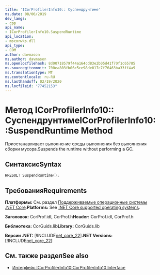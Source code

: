 ```yaml
---
title: 'ICorProfilerInfo10:: Суспендрунтиме'
ms.date: 08/06/2019
dev_langs:
- cpp
api_name:
- ICorProfilerInfo10.SuspendRuntime
api_location:
- mscorwks.dll
api_type:
- COM
author: davmason
ms.author: davmason
ms.openlocfilehash: 8d00718579f44a164cd83e2b05d41f70f1c65785
ms.sourcegitcommit: 700ea803fb06c5ce98de017c7f76463ba33ff4a9
ms.translationtype: MT
ms.contentlocale: ru-RU
ms.lasthandoff: 02/19/2020
ms.locfileid: "77452153"
---
```

# <a name="icorprofilerinfo10suspendruntime-method"></a><span data-ttu-id="b204c-102">Метод ICorProfilerInfo10:: Суспендрунтиме</span><span class="sxs-lookup"><span data-stu-id="b204c-102">ICorProfilerInfo10::SuspendRuntime Method</span></span>

<span data-ttu-id="b204c-103">Приостанавливает выполнение среды выполнения без выполнения сборки мусора.</span><span class="sxs-lookup"><span data-stu-id="b204c-103">Suspends the runtime without performing a GC.</span></span>

## <a name="syntax"></a><span data-ttu-id="b204c-104">Синтаксис</span><span class="sxs-lookup"><span data-stu-id="b204c-104">Syntax</span></span>

```cpp
HRESULT SuspendRuntime();
```

## <a name="requirements"></a><span data-ttu-id="b204c-105">Требования</span><span class="sxs-lookup"><span data-stu-id="b204c-105">Requirements</span></span>

<span data-ttu-id="b204c-106">**Платформы:** См. раздел [Поддерживаемые операционные системы .NET Core](../../../core/install/dependencies.md?pivots=os-windows).</span><span class="sxs-lookup"><span data-stu-id="b204c-106">**Platforms:** See [.NET Core supported operating systems](../../../core/install/dependencies.md?pivots=os-windows).</span></span>

<span data-ttu-id="b204c-107">**Заголовок:** CorProf.idl, CorProf.h</span><span class="sxs-lookup"><span data-stu-id="b204c-107">**Header:** CorProf.idl, CorProf.h</span></span>

<span data-ttu-id="b204c-108">**Библиотека:** CorGuids.lib</span><span class="sxs-lookup"><span data-stu-id="b204c-108">**Library:** CorGuids.lib</span></span>

<span data-ttu-id="b204c-109">**Версии .NET:** [!INCLUDE[net_core_22](../../../../includes/net-core-30-md.md)]</span><span class="sxs-lookup"><span data-stu-id="b204c-109">**.NET Versions:** [!INCLUDE[net_core_22](../../../../includes/net-core-30-md.md)]</span></span>

## <a name="see-also"></a><span data-ttu-id="b204c-110">См. также раздел</span><span class="sxs-lookup"><span data-stu-id="b204c-110">See also</span></span>

- [<span data-ttu-id="b204c-111">Интерфейс ICorProfilerInfo10</span><span class="sxs-lookup"><span data-stu-id="b204c-111">ICorProfilerInfo10 Interface</span></span>](icorprofilerinfo10-interface.md)
